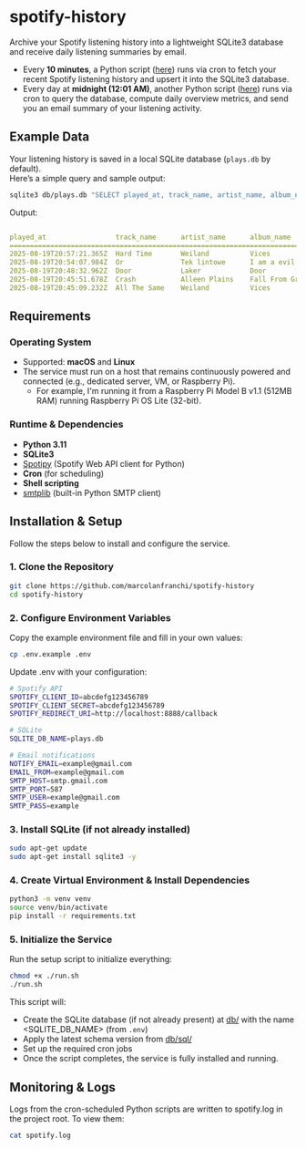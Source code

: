 # spotify-history

Archive your Spotify listening history into a lightweight SQLite3 database and receive daily listening summaries by email.  

- Every **10 minutes**, a Python script ([here](src/fetch_spotify.py)) runs via cron to fetch your recent Spotify listening history and upsert it into the SQLite3 database. 
- Every day at **midnight (12:01 AM)**, another Python script ([here](src/send_email.py)) runs via cron to query the database, compute daily overview metrics, and send you an email summary of your listening activity.  


## Example Data

Your listening history is saved in a local SQLite database (`plays.db` by default).  
Here’s a simple query and sample output:  

```bash
sqlite3 db/plays.db "SELECT played_at, track_name, artist_name, album_name FROM plays ORDER BY played_at DESC LIMIT 5;"
```
Output:
```yaml

played_at                 track_name      artist_name      album_name
==================================================================================
2025-08-19T20:57:21.365Z  Hard Time       Weiland          Vices
2025-08-19T20:54:07.984Z  Or              Tek lintowe      I am a evil person
2025-08-19T20:48:32.962Z  Door            Laker            Door
2025-08-19T20:45:51.678Z  Crash           Alleen Plains    Fall From Grace
2025-08-19T20:45:09.232Z  All The Same    Weiland          Vices

```
## Requirements

### Operating System
- Supported: **macOS** and **Linux**  
- The service must run on a host that remains continuously powered and connected (e.g., dedicated server, VM, or Raspberry Pi).  
  - For example, I'm running it from a Raspberry Pi Model B v1.1 (512MB RAM) running Raspberry Pi OS Lite (32-bit).  

### Runtime & Dependencies
- **Python 3.11**
- **SQLite3**
- [Spotipy](https://spotipy.readthedocs.io/en/2.25.1/) (Spotify Web API client for Python)  
- **Cron** (for scheduling)  
- **Shell scripting**  
- [smtplib](https://docs.python.org/3/library/smtplib.html) (built-in Python SMTP client)  

## Installation & Setup

Follow the steps below to install and configure the service.  

### 1. Clone the Repository
```bash
git clone https://github.com/marcolanfranchi/spotify-history
cd spotify-history
```

### 2. Configure Environment Variables
Copy the example environment file and fill in your own values:
```bash
cp .env.example .env
```
Update .env with your configuration:
```bash
# Spotify API
SPOTIFY_CLIENT_ID=abcdefg123456789
SPOTIFY_CLIENT_SECRET=abcdefg123456789
SPOTIFY_REDIRECT_URI=http://localhost:8888/callback

# SQLite
SQLITE_DB_NAME=plays.db

# Email notifications
NOTIFY_EMAIL=example@gmail.com
EMAIL_FROM=example@gmail.com
SMTP_HOST=smtp.gmail.com
SMTP_PORT=587
SMTP_USER=example@gmail.com
SMTP_PASS=example
```

### 3. Install SQLite (if not already installed)
```bash
sudo apt-get update
sudo apt-get install sqlite3 -y
```

### 4. Create Virtual Environment & Install Dependencies
```bash
python3 -m venv venv
source venv/bin/activate
pip install -r requirements.txt
```

### 5. Initialize the Service
Run the setup script to initialize everything:
```bash
chmod +x ./run.sh
./run.sh
```
This script will:
- Create the SQLite database (if not already present) at [db/](db/) with the name <SQLITE_DB_NAME> (from `.env`)
- Apply the latest schema version from [db/sql/](db/sql/)
- Set up the required cron jobs
- Once the script completes, the service is fully installed and running.

## Monitoring & Logs
Logs from the cron-scheduled Python scripts are written to spotify.log in the project root. To view them:
```bash
cat spotify.log
``` 
